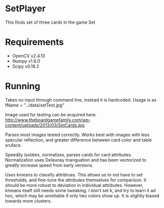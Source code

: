 # SetPlayer
This finds set of three cards in the game Set

# Requirements

- OpenCV v2.4.13
- Numpy v1.8.0
- Scipy v0.18.2

# Running

Takes no input through command line, instead it is hardcoded.
Usage is as
fName = "../data/setTest.jpg"

Image used for testing can be acquired here:
http://www.theboardgamefamily.com/wp-content/uploads/2013/03/SetCards.jpg


Parses most images tested correctly. 
Works best with images with less specular reflection, and greater difference between card color and table sruface.

Speedily isolates, normalizes, parses cards for card attributes.
Normalization uses Delaunay trianguation and has been vectorized to greatly increase speed from early versions.

Uses kmeans to classify attribtues. This allows us to not have to set thresholds, and fine-tune the attributes themselves for comparison. It should be more robust to deviation in individual attributes. However, kmeans itself still needs some tweaking. I don't set k, and try to learn it ad hoc, which may be unreliable if only two colors show up. It is slightly biased towards more clusters.
